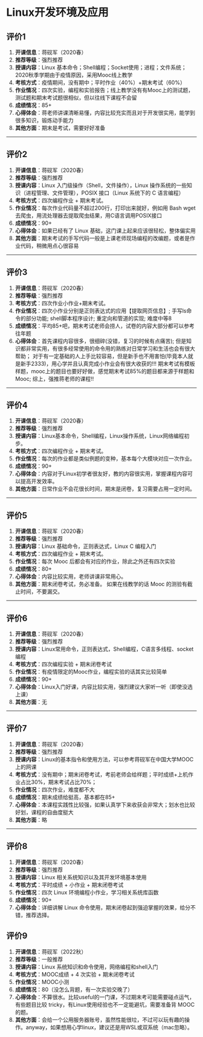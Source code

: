 # Linux开发环境及应用

## 评价1

1. **开课信息**：蒋砚军（2020春）
2. **推荐等级**：强烈推荐
3. **授课内容**：Linux 基本命令；Shell编程；Socket使用；进程；文件系统；2020秋季学期由于疫情原因，采用Mooc线上教学
4. **考核方式**：疫情期间，没有期中；平时作业（40%）+期末考试（60%）
5. **作业情况**：四次实验，编程和实验报告；线上教学没有有Mooc上的测试题，测试题和期末考试题很相似，但以往线下课程不会留
6. **成绩情况**：85+
7. **心得体会**：蒋老师讲课清晰易懂，内容比较充实而且对于开发很实用，能学到很多知识，锻炼动手能力
8. **其他方面**：期末是考试，需要好好准备

---

## 评价2

1. **开课信息**：蒋砚军（2020春）
2. **推荐等级**：强烈推荐
3. **授课内容**：Linux 入门级操作（Shell，文件操作），Linux 操作系统的一些知识（进程管理、文件管理），POSIX 接口（Linux 系统下的 C 语言编程）
4. **考核方式**：四次编程作业 + 期末考试。
5. **作业情况**：每次作业代码量不超过200行，打印出来就好，例如用 Bash wget 去爬虫，用流处理器去提取爬虫结果，用C语言调用POSIX接口
6. **成绩情况**：90+
7. **心得体会**：如果已经有了 Linux 基础，这门课上起来应该很轻松，整体偏实用
8. **其他方面**：期末考试的手写代码一般是上课老师现场编程的改编题，或者是作业代码，稍微用点心很容易

---

## 评价3

1. **开课信息**：蒋砚军（2020春）
2. **推荐等级**：强烈推荐
3. **考核方式**：四次作业小作业+期末考试。
4. **作业情况**：四次小作业分别是正则表达式的应用【提取网页信息】; 手写ls命令的部分功能; shell脚本程序设计; 重定向和管道的实现; 难度中等8
5. **成绩情况**：平均85+吧，期末考试老师会捞人，试卷的内容大部分都可以参考往年题
6. **心得体会**：首先课程内容很多，很细碎(没错，复习的时候有点痛苦); 但是知识都非常实用，有很多经常使用的命令用的熟练对日常学习和生活也会有很大帮助； 对于有一定基础的人上手比较容易，但是新手也不用害怕(毕竟本人就是新手2333)，用心学并且认真完成小作业会有很大收获的!!! 期末考试有模板样题，mooc上的题目也要好好做，感觉期末考试85%的题目都来源于样题和Mooc; 综上，强推蒋老师的课程!!

---

## 评价4

1. **开课信息**：蒋砚军（2020春）
2. **推荐等级**：强烈推荐
3. **授课内容**：Linux基本命令，Shell编程，Linux操作系统，Linux网络编程初步。
4. **考核方式**：四次编程作业 + 期末考试。
5. **作业情况**：每次的作业都是类似例题的变种，基本每个大模块对应一次作业。
6. **成绩情况**：90+
7. **心得体会**：内容对于Linux初学者很友好，教的内容很实用，掌握课程内容可以提高开发效率。
8. **其他方面**：日常作业不会花很长时间，期末是闭卷，复习需要占用一定时间。

---

## 评价5

1. **开课信息**：蒋砚军（2020春）
2. **推荐等级**：强烈推荐
3. **授课内容**：Linux 基础命令，正则表达式，Linux C 编程入门
4. **考核方式**：四次编程作业 + 期末考试。
5. **作业情况**：每次 Mooc 后都会有对应的作业，除此之外还有四次实验
6. **成绩情况**：80+
7. **心得体会**：内容比较实用，老师讲课非常用心。
8. **其他方面**：期末闭卷考试，务必准备。 如果在线教学的话 Mooc 的测验有截止时间，不要漏交。

---

## 评价6

1. **开课信息**：蒋砚军（2020春）
2. **推荐等级**：强烈推荐
3. **授课内容**：Linux常用命令，正则表达式，Shell编程，C语言多线程、socket编程
4. **考核方式**：四次编程实验 + 期末闭卷考试
5. **作业情况**：有疫情限定的Mooc作业，编程实验的话其实比较简单
6. **成绩情况**：90+
7. **心得体会**：Linux入门好课，内容比较实用，强烈建议大家听一听（即使没选上课）
8. **其他方面**：无

---

## 评价7

1. **开课信息**：蒋砚军（2020春）
2. **推荐等级**：强烈推荐
3. **授课内容**：Linux的基本指令和使用方法，可以参考蒋砚军在中国大学MOOC上的网课
4. **考核方式**：没有期中；期末闭卷考试，考前老师会给样题；平时成绩+上机作业占比30%，期末考试占比70%；
5. **作业情况**：四次作业，难度都不大
6. **成绩情况**：期末成绩给挺高，基本都在85+
7. **心得体会**：本课程实践性比较强，如果认真学下来收获会非常大；划水也比较好划，课程的自由度挺大
8. **其他方面**：略

---

## 评价8

1. **开课信息**：蒋砚军（2020春）
2. **推荐等级**：强烈推荐
3. **授课内容**：Linux 相关系统知识以及其开发环境基本使用
4. **考核方式**：平时成绩 + 小作业 + 期末闭卷考试
5. **作业情况**：四次 Linux 环境编程小作业，学习相关系统库函数
6. **成绩情况**：90+
7. **心得体会**：详细讲解 Linux 命令使用，期末闭卷起到强迫掌握的效果，给分不错，推荐选择。

## 评价9

1. **开课信息**：蒋砚军（2022秋）
2. **推荐等级**：一般推荐
3. **授课内容**：Linux 系统知识和命令使用，网络编程和shell入门
4. **考核方式**：MOOC成绩 + 4 次实验 + 期末闭卷考试
5. **作业情况**：MOOC小测
6. **成绩情况**：80（没怎么背题，有一次实验交晚了）
7. **心得体会**：不算很水。比较useful的一门课，不过期末考可能需要碰点运气，有些题目比较 tricky，有Linux使用经验也不一定能避坑，需要准备背 MOOC 的题。
8. **其他方面**：会给一个公用服务器账号，虽然性能很垃，不过可以玩有趣的操作。anyway，如果想用心学linux，建议还是用WSL或双系统（mac忽略）。
